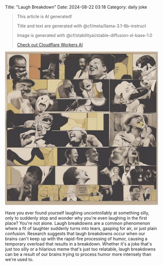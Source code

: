 Title: "Laugh Breakdown"
Date: 2024-08-22 03:18
Category: daily joke

> This article is AI generated!
> 
> Title and text are generated with @cf/meta/llama-3.1-8b-instruct
> 
> Image is generated with @cf/stabilityai/stable-diffusion-xl-base-1.0
> 
> [Check out Cloudflare Workers AI](https://developers.cloudflare.com/workers-ai/models/)


![Alt Text](images/2024-08-22-laugh-breakdown.png)

Have you ever found yourself laughing uncontrollably at something silly, only to suddenly stop and wonder why you're even laughing in the first place? You're not alone. Laugh breakdowns are a common phenomenon where a fit of laughter suddenly turns into tears, gasping for air, or just plain confusion. Research suggests that laugh breakdowns occur when our brains can't keep up with the rapid-fire processing of humor, causing a temporary overload that results in a breakdown. Whether it's a joke that's just too silly or a hilarious meme that's just too relatable, laugh breakdowns can be a result of our brains trying to process humor more intensely than we're used to.